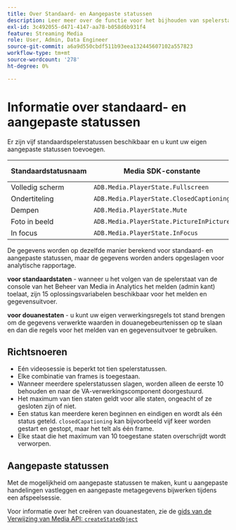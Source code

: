 ```yaml
---
title: Over Standaard- en Aangepaste statussen
description: Leer meer over de functie voor het bijhouden van spelerstatussen, zoals vereisten en richtlijnen voor het implementeren en rapporteren van standaard- en aangepaste spelerstatussen.
exl-id: 3c492055-d471-4147-aa78-b058d6b931f4
feature: Streaming Media
role: User, Admin, Data Engineer
source-git-commit: a6a9d550cbdf511b93eea132445607102a557823
workflow-type: tm+mt
source-wordcount: '278'
ht-degree: 0%

---
```


# Informatie over standaard- en aangepaste statussen

Er zijn vijf standaardspelerstatussen beschikbaar en u kunt uw eigen aangepaste statussen toevoegen.

| Standaardstatusnaam | Media SDK-constante | API-naam van mediagroep |
|-----------------------|------------------------------------------|-----------------------------|
| Volledig scherm | `ADB.Media.PlayerState.Fullscreen` | `fullScreen` |
| Ondertiteling | `ADB.Media.PlayerState.ClosedCaptioning` | `closedCaptioning` |
| Dempen | `ADB.Media.PlayerState.Mute` | `mute` |
| Foto in beeld | `ADB.Media.PlayerState.PictureInPicture` | `pictureInPicture` |
| In focus | `ADB.Media.PlayerState.InFocus` | `inFocus` |

De gegevens worden op dezelfde manier berekend voor standaard- en aangepaste statussen, maar de gegevens worden anders opgeslagen voor analytische rapportage.

**voor standaardstaten** - wanneer u het volgen van de spelerstaat van de console van het Beheer van Media in Analytics het melden (admin kant) toelaat, zijn 15 oplossingsvariabelen beschikbaar voor het melden en gegevensuitvoer.

**voor douanestaten** - u kunt uw eigen verwerkingsregels tot stand brengen om de gegevens verwerkte waarden in douanegebeurtenissen op te slaan en dan die regels voor het melden van en gegevensuitvoer te gebruiken.

## Richtsnoeren

* Eén videosessie is beperkt tot tien spelerstatussen.
* Elke combinatie van frames is toegestaan.
* Wanneer meerdere spelerstatussen slagen, worden alleen de eerste 10 behouden en naar de VA-verwerkingscomponent doorgestuurd.
* Het maximum van tien staten geldt voor alle staten, ongeacht of ze gesloten zijn of niet.
* Een status kan meerdere keren beginnen en eindigen en wordt als één status geteld. `closedCapationing` kan bijvoorbeeld vijf keer worden gestart en gestopt, maar het telt als één frame.
* Elke staat die het maximum van 10 toegestane staten overschrijdt wordt verworpen.

## Aangepaste statussen

Met de mogelijkheid om aangepaste statussen te maken, kunt u aangepaste handelingen vastleggen en aangepaste metagegevens bijwerken tijdens een afspeelsessie.

Voor informatie over het creëren van douanestaten, zie de [&#x200B; gids van de Verwijzing van Media API: `createStateObject` &#x200B;](https://developer.adobe.com/client-sdks/documentation/adobe-media-analytics/api-reference/)
